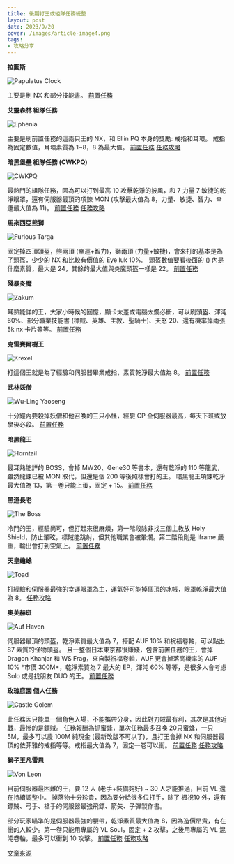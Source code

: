 ```yaml
---
title: 後期打王或組隊任務統整
layout: post
date: 2023/9/20
cover: /images/article-image4.png
tags:
- 攻略分享
---
```


**拉圖斯**
<div class="figure mb-0">
    <img src="https://firebasestorage.googleapis.com/v0/b/mapleroyals-hexo.appspot.com/o/Papulatus%20Clock.png?alt=media&token=67ed3d92-9d77-4fcc-9ba3-c2bf935b34ec" loading="lazy" class="figure-img" alt="Papulatus Clock">
</div>

主要是刷 NX 和部分技能書。
[前置任務](https://mapleroyals.net/quest/papulatus)

**艾靈森林 組隊任務**
<div class="figure mb-0">
    <img src="https://firebasestorage.googleapis.com/v0/b/mapleroyals-hexo.appspot.com/o/Ephenia.png?alt=media&token=d3aa767d-ecf4-41ab-996d-e142726cfb54" loading="lazy" class="figure-img" alt="Ephenia">
</div>

主要是刷前置任務的這兩只王的 NX，和 Ellin PQ 本身的獎勵: 戒指和耳環。
戒指為固定數值，耳環素質為 1~8，8 為最大值。
[前置任務](https://royals.ms/forum/threads/in-depth-ellin-forest-questline.184196/)
[任務攻略](https://royals.ms/forum/threads/ellin-forest-party-quest-guide-epq.185329/)


**暗黑堡壘 組隊任務 (CWKPQ)**
<div class="figure mb-0">
    <img src="https://firebasestorage.googleapis.com/v0/b/mapleroyals-hexo.appspot.com/o/CWKPQ.png?alt=media&token=07dd1fae-f262-4ac5-a1f2-1fec19fc658c" loading="lazy" class="figure-img" alt="CWKPQ">
</div>

最熱門的組隊任務，因為可以打到最高 10 攻擊乾淨的披風，和 7 力量 7 敏捷的乾淨眼罩，還有伺服器最頂的項鍊 MON (攻擊最大值為 8，力量、敏捷、智力、幸運最大值為 11)。
[前置任務](https://royals.ms/forum/threads/crimsonwood-pq-exchange-quest-guide.91318/)
[任務攻略](https://youtu.be/-R6YcfIL5U8?si=IKNsFHOisPOEgRaa)

**馬來西亞熊獅**
<div class="figure mb-0">
    <img src="https://firebasestorage.googleapis.com/v0/b/mapleroyals-hexo.appspot.com/o/Furious%20Targa.png?alt=media&token=e5cbd1a6-9bc3-48df-9e91-254eebe1a3b8" loading="lazy" class="figure-img" alt="Furious Targa">
</div>

固定掉四頂頭盔，熊兩頂 (幸運+智力)，獅兩頂 (力量+敏捷)，會來打的基本是為了頭盔，少少的 NX 和比較有價值的 Eye luk 10%。
頭盔數值要看後面的 () 內是什麼素質，最大是 24，其餘的最大值與炎魔頭盔一樣是 22。
[前置任務](https://youtu.be/HpAj1JX1PkQ?si=fZ1QZspuaT-yMJc2)

**殘暴炎魔**
<div class="figure mb-0">
    <img src="https://firebasestorage.googleapis.com/v0/b/mapleroyals-hexo.appspot.com/o/Zakum.png?alt=media&token=af8bd4f4-2e26-48ad-95ae-d8bb03629720" loading="lazy" class="figure-img" alt="Zakum">
</div>

耳熟能詳的王，大家小時候的回憶，顯卡太差或電腦太爛必斷，可以刷頭盔、渾沌 60%、部分職業技能書 (標賊、英雄、主教、聖騎士)、天怒 20、還有機率掉兩張 5k nx 卡片等等。
[前置任務](https://mapleroyals.net/quest/zakum)

**克雷賽爾樹王**
<div class="figure mb-0">
    <img src="https://firebasestorage.googleapis.com/v0/b/mapleroyals-hexo.appspot.com/o/Krexel.png?alt=media&token=d0454a22-65a9-4cba-bd35-9fde4eff800a" loading="lazy" class="figure-img" alt="Krexel">
</div>

打這個王就是為了經驗和伺服器畢業戒指，素質乾淨最大值為 8。
[前置任務](https://mapleroyals.net/quest/defeat-krexel)

**武林妖僧**
<div class="figure mb-0">
    <img src="https://firebasestorage.googleapis.com/v0/b/mapleroyals-hexo.appspot.com/o/Wu-Ling%20Yaoseng.png?alt=media&token=7f1748d9-cc2a-4f7d-a4fa-b722946955a5" loading="lazy" class="figure-img" alt="Wu-Ling Yaoseng">
</div>

十分鐘內要殺掉妖僧和他召喚的三只小怪，經驗 CP 全伺服器最高，每天下班或放學後必殺。
[前置任務](https://royals.ms/forum/threads/wulin-yaoseng-pre-quests-guide.125187/)

**暗黑龍王**
<div class="figure mb-0">
    <img src="https://firebasestorage.googleapis.com/v0/b/mapleroyals-hexo.appspot.com/o/Horntail.png?alt=media&token=c30d2256-930d-43cc-8bec-9d23dc07e2a7" loading="lazy" class="figure-img" alt="Horntail">
</div>

最耳熟能詳的 BOSS，會掉 MW20、Gene30 等書本，還有乾淨的 110 等龍武，雖然龍鍊已被 MON 取代，但還是個 200 等後照樣會打的王。
暗黑龍王項鍊乾淨最大值為 13，第一卷只能上蛋，固定 + 15。
[前置任務](https://mapleroyals.net/quest/ht-run)

**黑道長老**
<div class="figure mb-0">
    <img src="https://firebasestorage.googleapis.com/v0/b/mapleroyals-hexo.appspot.com/o/The%20Boss.png?alt=media&token=cd3f4a6a-68df-4893-9116-ab11a09a1cc7" loading="lazy" class="figure-img" alt="The Boss">
</div>

冷門的王，經驗尚可，但打起來很麻煩，第一階段除非找三個主教放 Holy Shield，防止暈眩，標賊能跳射，但其他職業會被暈爛。第二階段則是 Iframe 嚴重，輸出會打到空氣上。
[前置任務](https://youtu.be/PkazUlh0_F0?si=nOlsmFoS63hykL-h)

**天皇蟾蜍**
<div class="figure mb-0">
    <img src="https://firebasestorage.googleapis.com/v0/b/mapleroyals-hexo.appspot.com/o/Toad.png?alt=media&token=f7baef8f-5ceb-4e35-a46b-1d81cd156a81" loading="lazy" class="figure-img" alt="Toad">
</div>

打經驗和伺服器最強的幸運眼罩為主，運氣好可能掉個頂的冰帳，眼罩乾淨最大值為 8。
[任務攻略](https://mapleroyals.net/quest/天皇蟾蜍)

**奧芙赫斑**
<div class="figure mb-0">
    <img src="https://firebasestorage.googleapis.com/v0/b/mapleroyals-hexo.appspot.com/o/Auf%20Haven.png?alt=media&token=1ace2824-3caa-44ed-b405-c48b79e973e1" loading="lazy" class="figure-img" alt="Auf Haven">
</div>

伺服器最頂的頭盔，乾淨素質最大值為 7，搭配 AUF 10% 和祝福卷軸，可以點出 87 素質的怪物頭盔。
且一整個日本東京都很賺錢，包含前置任務的王，會掉 Dragon Khanjar 和 WS Frag，來自製祝福卷軸，AUF 更會掉落高機率的 AUF 10% *市價 300M+，乾淨素質為 7 最大的 EP，渾沌 60% 等等，是很多人會考慮 Solo 或是找朋友 DUO 的王。
[前置任務](https://royals.ms/forum/threads/guide-to-neo-tokyo.146864/)

**玫瑰庭園 個人任務**
<div class="figure mb-0">
    <img src="https://firebasestorage.googleapis.com/v0/b/mapleroyals-hexo.appspot.com/o/Castle%20Golem.png?alt=media&token=a3b1a738-4af2-4e8e-82ff-29f323339b6b" loading="lazy" class="figure-img" alt="Castle Golem">
</div>

此任務因只能單一個角色入場，不能攜帶分身，因此對刀賊最有利，其次是其他近戰，最慘的是鏢賊。
任務報酬為抓蜜蜂，單次任務最多召喚 20只蜜蜂，一只 5M，最多可以農 100M 純現金 (最新改版不可以了)，且打王會掉 NX 和伺服器最頂的依菲雅的戒指等等。戒指最大值為 7，固定一卷可以衝。
[前置任務](https://royals.ms/forum/threads/lhc-lkc-pre-quest-guide.207734/)
[任務攻略](https://mapleroyals.net/62122/62122)

**獅子王凡雷恩**
<div class="figure mb-0">
    <img src="https://firebasestorage.googleapis.com/v0/b/mapleroyals-hexo.appspot.com/o/Von%20Leon.png?alt=media&token=4e7be51d-4a8d-4c69-b052-d28cf2ece5de" loading="lazy" class="figure-img" alt="Von Leon">
</div>

目前伺服器最困難的王，要 12 人 (老手+裝備夠好) ~ 30 人才能推過，目前 VL 還在持續調整中。
掉落物十分珍貴，因為要分給很多位打手，除了 楓祝10 外，還有鏢賊、弓手、槍手的伺服器最強飛鏢、箭矢、子彈製作書。

部分玩家瞄準的是伺服器最強的腰帶，乾淨素質最大值為 8，因為造價昂貴，有在衝的人較少。第一卷只能用專屬的 VL Soul，固定 + 2 攻擊，之後用專屬的 VL 混沌卷軸，最多可以衝到 10 攻擊。
[前置任務](https://royals.ms/forum/threads/lhc-lkc-pre-quest-guide.207734/)
[任務攻略](https://mapleroyals.net/62122/62122)


[文章來源](https://royals.ms/forum/threads/%E6%96%B0%E9%80%B2%E7%8E%A9%E5%AE%B6%E5%BE%8C%E6%9C%9F%E5%BF%85%E7%9C%8B%E7%9A%84%E6%89%93%E7%8E%8B%E6%88%96%E7%B5%84%E9%9A%8A%E4%BB%BB%E5%8B%99%E7%B5%B1%E6%95%B4-2024-%E7%89%88%E6%9C%AC.231275/)